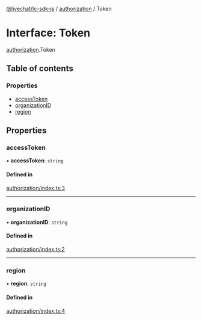 [@livechat/lc-sdk-js](../README.md) / [authorization](../modules/authorization.md) / Token

# Interface: Token

[authorization](../modules/authorization.md).Token

## Table of contents

### Properties

- [accessToken](authorization.Token.md#accesstoken)
- [organizationID](authorization.Token.md#organizationid)
- [region](authorization.Token.md#region)

## Properties

### accessToken

• **accessToken**: `string`

#### Defined in

[authorization/index.ts:3](https://github.com/livechat/lc-sdk-js/blob/1fa827f/src/authorization/index.ts#L3)

___

### organizationID

• **organizationID**: `string`

#### Defined in

[authorization/index.ts:2](https://github.com/livechat/lc-sdk-js/blob/1fa827f/src/authorization/index.ts#L2)

___

### region

• **region**: `string`

#### Defined in

[authorization/index.ts:4](https://github.com/livechat/lc-sdk-js/blob/1fa827f/src/authorization/index.ts#L4)
